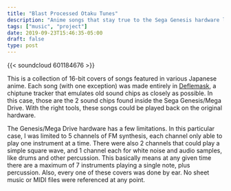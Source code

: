 ```yaml
---
title: "Blast Processed Otaku Tunes"
description: "Anime songs that stay true to the Sega Genesis hardware limitations"
tags: ["music", "project"]
date: 2019-09-23T15:46:35-05:00
draft: false
type: post
---
```


{{< soundcloud 601184676 >}}

This is a collection of 16-bit covers of songs featured in various Japanese anime. Each song (with one exception) was made entirely in [Deflemask](https://deflemask.com), a chiptune tracker that emulates old sound chips as closely as possible. In this case, those are the 2 sound chips found inside the Sega Genesis/Mega Drive. With the right tools, these songs could be played back on the original hardware.

The Genesis/Mega Drive hardware has a few limitations. In this particular case, I was limited to 5 channels of FM synthesis, each channel only able to play one instrument at a time. There were also 2 channels that could play a simple square wave, and 1 channel each for white noise and audio samples, like drums and other percussion. This basically means at any given time there are a maximum of 7 instruments playing a single note, plus percussion. Also, every one of these covers was done by ear. No sheet music or MIDI files were referenced at any point.
